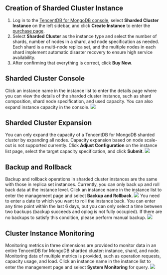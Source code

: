 
## Creation of Sharded Cluster Instance
1. Log in to the [TencentDB for MongoDB console](https://console.cloud.tencent.com/mongodb/sharding), select **Sharded Cluster Instance** on the left sidebar, and click **Create Instance** to enter the [purchase page](https://buy.cloud.tencent.com/mongodb?clusterType=1).
2. Select **Sharded Cluster** as the instance type and select the number of shards, number of nodes in a shard, and node specification as needed. Each shard is a multi-node replica set, and the multiple nodes in each shard implement automatic disaster recovery to ensure high service availability.
3. After confirming that everything is correct, click **Buy Now**.

## Sharded Cluster Console
Click an instance name in the instance list to enter the details page where you can view the details of the sharded cluster instance, such as shard composition, shard node specification, and used capacity. You can also expand instance capacity in the console.
![](https://main.qcloudimg.com/raw/ff86a7a08d4990d542b64749440e4896.png)

## Sharded Cluster Expansion
You can only expand the capacity of a TencentDB for MongoDB sharded cluster by expanding all nodes. Capacity expansion based on node scale-out is not supported currently.
Click **Adjust Configuration** on the instance list page, select the target capacity specification, and click **Submit**.
![](https://main.qcloudimg.com/raw/dffa3325bae3f76d4ae889d2c07b8a51.png)

## Backup and Rollback
Backup and rollback operations in sharded cluster instances are the same with those in replica set instances. Currently, you can only back up and roll back data at the instance level.
Click an instance name in the instance list to enter the management page and select **Backup and Rollback**.
![](https://main.qcloudimg.com/raw/b211048c4e8d23bd0f0ebea8c0c6d5f7.png)
You need to enter a date to which you want to roll the instance back. You can enter any time point within the last 6 days, but you can only select a time between two backups (backup succeeds and oplog is not fully occupied). If there are no backups to satisfy this condition, please perform manual backup.
![](https://main.qcloudimg.com/raw/99545980a00cb7c8a4bc34351bb6efbf.png)

## Cluster Instance Monitoring
Monitoring metrics in three dimensions are provided to monitor data in an entire TencentDB for MongoDB sharded cluster: instance, shard, and node. Monitoring data of multiple metrics is provided, such as operation requests, capacity usage, and load.
Click an instance name in the instance list to enter the management page and select **System Monitoring** for query.
![](https://main.qcloudimg.com/raw/7f1957c3dbdf9b71959cf5494718b949.png)

